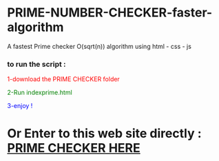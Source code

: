 # PRIME-NUMBER-CHECKER-faster-algorithm
A fastest  Prime checker  O(sqrt(n))  algorithm using html - css - js 
<h3>to run the script :</h3> 
<p style="color:red"> 1-download the PRIME CHECKER folder </p>
<p style = "color : green"> 2-Run indexprime.html </p>
<p style = "color : blue"> 3-enjoy ! </p>
<h1>Or Enter to this web site directly : <a href="https://prime-check.netlify.app/indexprime.html">PRIME CHECKER HERE</a></h1>
